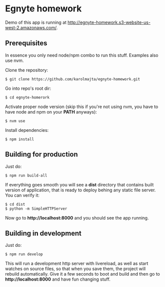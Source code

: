# Egnyte homework

Demo of this app is running at http://egnyte-homework.s3-website-us-west-2.amazonaws.com/.

## Prerequisites

In essence you only need node/npm combo to run this stuff. Examples also use nvm.

Clone the repository:

    $ git clone https://github.com/karolmajta/egnyte-homework.git

Go into repo's root dir:

    $ cd egnyte-homerork

Activate proper node version (skip this if you're not using nvm, you have to have
node and npm on your **PATH** anyways):

    $ nvm use

Install dependencies:

    $ npm install

## Building for production

Just do:

    $ npm run build-all

If everything goes smooth you will see a **dist** directory that contains built
version of application, that is ready to deploy behing any static file server.
You can verify it:

    $ cd dist
    $ python -m SimpleHTTPServer

Now go to **http://localhost:8000** and you should see the app running.

## Building in development

Just do:

    $ npm run develop

This will run a development http server with livereload, as well as start watches
on source files, so that when you save them, the project will rebuild automatically.
Give it a few seconds to boot and build and then go to **http://localhost:8000**
and have fun changing stuff.
